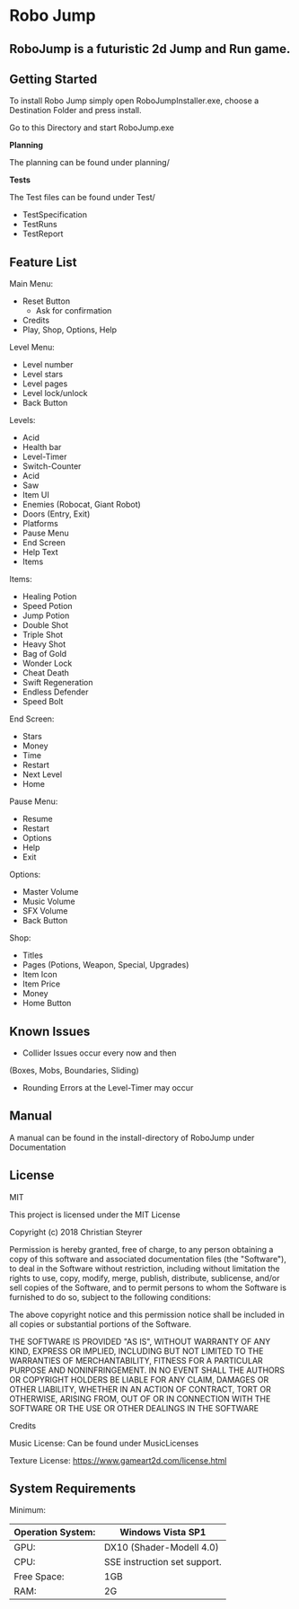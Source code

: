 

#
# Robo Jump

## RoboJump is a futuristic 2d Jump and Run game.

## **Getting Started**

To install Robo Jump simply open RoboJumpInstaller.exe,
choose a Destination Folder and press install.

Go to this Directory and start RoboJump.exe

**Planning**

The planning can be found under planning/

**Tests**

The Test files can be found under Test/

- TestSpecification
- TestRuns
- TestReport

## **Feature List**

Main Menu:

- Reset Button
  - Ask for confirmation
- Credits
- Play, Shop, Options, Help

Level Menu:

- Level number
- Level stars
- Level pages
- Level lock/unlock
- Back Button

Levels:

- Acid
- Health bar
- Level-Timer
- Switch-Counter
- Acid
- Saw
- Item UI
- Enemies (Robocat, Giant Robot)
- Doors (Entry, Exit)
- Platforms
- Pause Menu
- End Screen
- Help Text
- Items

Items:

- Healing Potion
- Speed Potion
- Jump Potion
- Double Shot
- Triple Shot
- Heavy Shot
- Bag of Gold
- Wonder Lock
- Cheat Death
- Swift Regeneration
- Endless Defender
- Speed Bolt

End Screen:

- Stars
- Money
- Time
- Restart
- Next Level
- Home

Pause Menu:

- Resume
- Restart
- Options
- Help
- Exit

Options:

- Master Volume
- Music Volume
- SFX Volume
- Back Button

Shop:

- Titles
- Pages (Potions, Weapon, Special, Upgrades)
- Item Icon
- Item Price
- Money
- Home Button



## **Known Issues**

- Collider Issues occur every now and then

(Boxes, Mobs, Boundaries, Sliding)

- Rounding Errors at the Level-Timer may occur

## **Manual**

A manual can be found in the install-directory of RoboJump under Documentation







## **License**

MIT

This project is licensed under the MIT License

Copyright (c) 2018 Christian Steyrer

Permission is hereby granted, free of charge, to any person obtaining a copy of this software and associated documentation files (the &quot;Software&quot;), to deal in the Software without restriction, including without limitation the rights to use, copy, modify, merge, publish, distribute, sublicense, and/or sell copies of the Software, and to permit persons to whom the Software is furnished to do so, subject to the following conditions:

The above copyright notice and this permission notice shall be included in all copies or substantial portions of the Software.

THE SOFTWARE IS PROVIDED &quot;AS IS&quot;, WITHOUT WARRANTY OF ANY KIND, EXPRESS OR IMPLIED, INCLUDING BUT NOT LIMITED TO THE WARRANTIES OF MERCHANTABILITY, FITNESS FOR A PARTICULAR PURPOSE AND NONINFRINGEMENT. IN NO EVENT SHALL THE AUTHORS OR COPYRIGHT HOLDERS BE LIABLE FOR ANY CLAIM, DAMAGES OR OTHER LIABILITY, WHETHER IN AN ACTION OF CONTRACT, TORT OR OTHERWISE, ARISING FROM, OUT OF OR IN CONNECTION WITH THE SOFTWARE OR THE USE OR OTHER DEALINGS IN THE SOFTWARE

Credits

Music License: Can be found under MusicLicenses

Texture License: https://www.gameart2d.com/license.html

## **System Requirements**

Minimum:

| Operation System: | Windows Vista SP1 |
| --- | --- |
| GPU: | DX10 (Shader-Modell 4.0) |
| CPU: | SSE instruction set support. |
| Free Space: | 1GB |
| RAM: | 2G |

